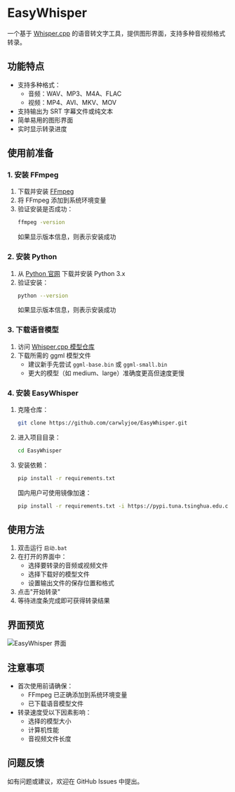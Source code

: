 # EasyWhisper

一个基于 [Whisper.cpp](https://github.com/ggerganov/whisper.cpp) 的语音转文字工具，提供图形界面，支持多种音视频格式转录。

## 功能特点

- 支持多种格式：
  - 音频：WAV、MP3、M4A、FLAC
  - 视频：MP4、AVI、MKV、MOV
- 支持输出为 SRT 字幕文件或纯文本
- 简单易用的图形界面
- 实时显示转录进度

## 使用前准备

### 1. 安装 FFmpeg

1. 下载并安装 [FFmpeg](https://ffmpeg.org/download.html)
2. 将 FFmpeg 添加到系统环境变量
3. 验证安装是否成功：
   ```bash
   ffmpeg -version
   ```
   如果显示版本信息，则表示安装成功

### 2. 安装 Python

1. 从 [Python 官网](https://www.python.org/downloads/) 下载并安装 Python 3.x
2. 验证安装：
   ```bash
   python --version
   ```
   如果显示版本信息，则表示安装成功

### 3. 下载语音模型

1. 访问 [Whisper.cpp 模型仓库](https://huggingface.co/ggerganov/whisper.cpp/tree/main)
2. 下载所需的 ggml 模型文件
   - 建议新手先尝试 `ggml-base.bin` 或 `ggml-small.bin`
   - 更大的模型（如 medium、large）准确度更高但速度更慢

### 4. 安装 EasyWhisper

1. 克隆仓库：
   ```bash
   git clone https://github.com/carwlyjoe/EasyWhisper.git
   ```

2. 进入项目目录：
   ```bash
   cd EasyWhisper
   ```

3. 安装依赖：
   ```bash
   pip install -r requirements.txt
   ```
   国内用户可使用镜像加速：
   ```bash
   pip install -r requirements.txt -i https://pypi.tuna.tsinghua.edu.cn/simple
   ```

## 使用方法

1. 双击运行 `启动.bat`
2. 在打开的界面中：
   - 选择要转录的音频或视频文件
   - 选择下载好的模型文件
   - 设置输出文件的保存位置和格式
3. 点击"开始转录"
4. 等待进度条完成即可获得转录结果

## 界面预览

![EasyWhisper 界面](https://github.com/user-attachments/assets/76ceecff-0c5b-4fc8-ae36-2acd33ad2c0e)

## 注意事项

- 首次使用前请确保：
  - FFmpeg 已正确添加到系统环境变量
  - 已下载语音模型文件
- 转录速度受以下因素影响：
  - 选择的模型大小
  - 计算机性能
  - 音视频文件长度

## 问题反馈

如有问题或建议，欢迎在 GitHub Issues 中提出。
